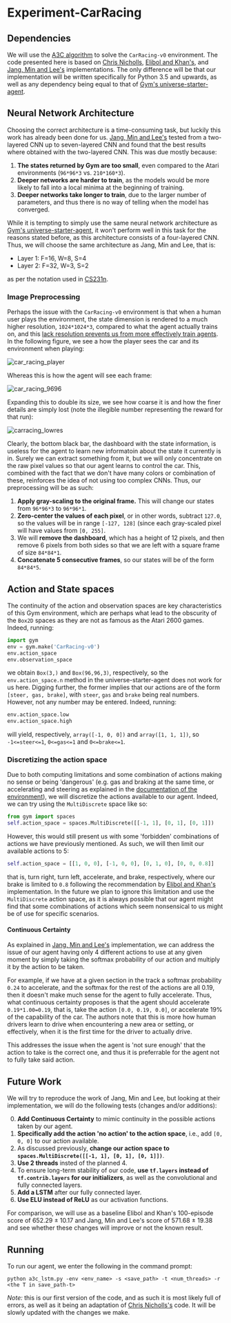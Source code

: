# Experiment-CarRacing


## Dependencies

We will use the [A3C algorithm](https://arxiv.org/abs/1602.01783) to solve the `CarRacing-v0` environment. The code presented here is based on [Chris Nicholls](https://github.com/cgnicholls/reinforcement-learning/tree/master/a3c), [Elibol and Khan's](https://github.com/oguzelibol/CarRacingA3C), and [Jang, Min and Lee's](https://github.com/sjang92/car_racing) implementations. The only difference will be that our implementation will be written specifically for Python 3.5 and upwards, as well as any dependency being equal to that of [Gym's universe-starter-agent](https://github.com/openai/universe-starter-agent).


## Neural Network Architecture

Choosing the correct architecture is a time-consuming task, but luckily this work has already been done for us. [Jang, Min and Lee's](https://www.scribd.com/document/358019044/Reinforcement-Car-Racing-with-A3C) tested from a two-layered CNN up to seven-layered CNN and found that the best results where obtained with the two-layered CNN. This was due mostly because: 

1) **The states returned by Gym are too small**, even compared to the Atari environments (`96*96*3` vs. `210*160*3`).
2) **Deeper networks are harder to train**, as the models would be more likely to fall into a local minima at the beginning of training. 
3) **Deeper networks take longer to train**, due to the larger number of parameters, and thus there is no way of telling when the model has converged.

While it is tempting to simply use the same neural network architecture as [Gym's universe-starter-agent](https://github.com/openai/universe-starter-agent), it won't perform well in this task for the reasons stated before, as this architecture consists of a four-layered CNN. Thus, we will choose the same architecture as Jang, Min and Lee, that is:

* Layer 1: F=16, W=8, S=4
* Layer 2: F=32, W=3, S=2

as per the notation used in [CS231n](http://cs231n.github.io/convolutional-networks/#conv).

### Image Preprocessing

Perhaps the issue with the `CarRacing-v0` environment is that when a human user plays the environment, the state dimension is rendered to a much higher resolution, `1024*1024*3`, compared to what the agent actually trains on, and this [lack resolution prevents us from more effectively train agents](https://github.com/openai/gym/issues/612). In the following figure, we see a how the player sees the car and its environment when playing:

![car_racing_player](https://user-images.githubusercontent.com/24496178/31636939-c81f0b18-b2cc-11e7-8468-ad15d9a991b5.png)

Whereas this is how the agent will see each frame:

![car_racing_9696](https://user-images.githubusercontent.com/24496178/31592526-3e7274b6-b229-11e7-9fc2-140a982b26dd.png)

Expanding this to double its size, we see how coarse it is and how the finer details are simply lost (note the illegible number representing the reward for that run):

![carracing_lowres](https://user-images.githubusercontent.com/24496178/31581166-441cc422-b164-11e7-8cea-6de9a6493768.png)

Clearly, the bottom black bar, the dashboard with the state information, is useless for the agent to learn new informatoin about the state it currently is in. Surely we can extract something from it, but we will only concentrate on the raw pixel values so that our agent learns to control the car. This, combined with the fact that we don't have many colors or combination of these, reinforces the idea of not using too complex CNNs. Thus, our preprocessing will be as such:

1) **Apply gray-scaling to the original frame.** This will change our states from `96*96*3` to `96*96*1`. 
2) **Zero-center the values of each pixel**, or in other words, subtract `127.0`, so the values will be in range `[-127, 128]` (since each gray-scaled pixel will have values from `[0, 255]`.
3) We will **remove the dashboard**, which has a height of 12 pixels, and then remove 6 pixels from both sides so that we are left with a square frame of size `84*84*1`.
4) **Concatenate 5 consecutive frames**, so our states will be of the form `84*84*5`.

## Action and State spaces
The continuity of the action and observation spaces are key characteristics of this Gym environment, which are perhaps what lead to the obscurity of the `Box2D` spaces as they are not as famous as the Atari 2600 games. Indeed, running:

```python
import gym
env = gym.make('CarRacing-v0')
env.action_space
env.observation_space
```

we obtain `Box(3,)` and `Box(96,96,3)`, respectively, so the `env.action_space.n` method in the universe-starter-agent does not work for us here. Digging further, the former implies that our actions are of the form `[steer, gas, brake]`, with `steer`, `gas` and `brake` being real numbers. However, not any number may be entered. Indeed, running:

```python
env.action_space.low
env.action_space.high
```

will yield, respectively, `array([-1, 0, 0])` and `array([1, 1, 1])`, so `-1<=steer<=1`, `0<=gas<=1` and `0<=brake<=1`. 

### Discretizing the action space

Due to both computing limitations and some combination of actions making no sense or being 'dangerous' (e.g. gas and braking at the same time, or accelerating and steering as explained in the [documentation of the environment](https://github.com/olegklimov/gym/blob/27f03a2014dd047745f307ee06c938e5a2818656/gym/envs/box2d/car_racing.py#L37-L38)), we will discretize the actions available to our agent. Indeed, we can try using the `MultiDiscrete` space like so:

```python
from gym import spaces
self.action_space = spaces.MultiDiscrete([[-1, 1], [0, 1], [0, 1]])
```

However, this would still present us with some 'forbidden' combinations of actions we have previously mentioned. As such, we will then limit our available actions to 5:

```python
self.action_space = [[1, 0, 0], [-1, 0, 0], [0, 1, 0], [0, 0, 0.8]]
```

that is, turn right, turn left, accelerate, and brake, respectively, where our brake is limited to `0.8` following the recommendation by [Elibol and Khan's](https://github.com/oguzelibol/CarRacingA3C) implementation. In the future we plan to ignore this limitation and use the `MultiDiscrete` action space, as it is always possible that our agent might find that some combinations of actions which seem nonsensical to us might be of use for specific scenarios.

#### Continuous Certainty

As explained in [Jang, Min and Lee's](https://www.scribd.com/document/358019044/Reinforcement-Car-Racing-with-A3C) implementation, we can address the issue of our agent having only 4 different actions to use at any given moment by simply taking the softmax probability of our action and multiply it by the action to be taken. 

For example, if we have at a given section in the track a softmax probability `0.24` to accelerate, and the softmax for the rest of the actions are all 0.19, then it doesn't make much sense for the agent to fully accelerate. Thus, what continuous certainty proposes is that the agent should accelerate `0.19*1.00=0.19`, that is, take the action `[0.0, 0.19, 0.0]`, or accelerate 19% of the capability of the car. The authors note that this is more how human drivers learn to drive when encountering a new area or setting, or effectively, when it is the first time for the driver to actually drive.

This addresses the issue when the agent is 'not sure enough' that the action to take is the correct one, and thus it is preferrable for the agent not to fully take said action. 

## Future Work

We will try to reproduce the work of Jang, Min and Lee, but looking at their implementation, we will do the following tests (changes and/or additions):

0) **Add Continuous Certainty** to mimic continuity in the possible actions taken by our agent.
1) **Specifically add the action 'no action' to the action space**, i.e., add `[0, 0, 0]` to our action available.
2) As discussed previously, **change our action space to `spaces.MultiDiscrete([[-1, 1], [0, 1], [0, 1]])`**.
3) **Use 2 threads** insted of the planned 4.
4) To ensure long-term stability of our code, **use `tf.layers` instead of `tf.contrib.layers` for our initializers**, as well as the convolutional and fully connected layers.
5) **Add a LSTM** after our fully connected layer.
6) **Use ELU instead of ReLU** as our activation functions.

For comparison, we will use as a baseline Elibol and Khan's 100-episode score of 652.29 ± 10.17 and Jang, Min and Lee's score of 571.68 ± 19.38 and see whether these changes will improve or not the known result.

## Running

To run our agent, we enter the following in the command prompt:

```
python a3c_lstm.py -env <env_name> -s <save_path> -t <num_threads> -r <the T in save_path-t>
```

*Note:* this is our first version of the code, and as such it is most likely full of errors, as well as it being an adaptation of [Chris Nicholls's](https://github.com/cgnicholls/reinforcement-learning/tree/master/a3c) code. It will be slowly updated with the changes we make.

